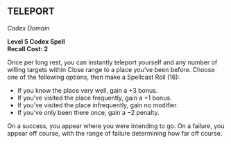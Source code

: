 ## TELEPORT  
_Codex Domain_

**Level 5 Codex Spell**  
**Recall Cost: 2**

Once per long rest, you can instantly teleport yourself and any number of willing targets within Close range to a place you’ve been before. Choose one of the following options, then make a Spellcast Roll (16):  

- If you know the place very well, gain a +3 bonus.  
- If you’ve visited the place frequently, gain a +1 bonus.  
- If you’ve visited the place infrequently, gain no modifier.  
- If you’ve only been there once, gain a −2 penalty.  

On a success, you appear where you were intending to go. On a failure, you appear off course, with the range of failure determining how far off course.  
